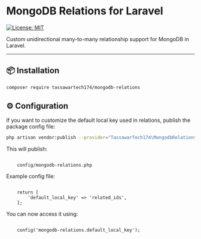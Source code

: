 # MongoDB Relations for Laravel

[![License: MIT](https://img.shields.io/badge/License-MIT-blue.svg)](LICENSE)

Custom unidirectional many-to-many relationship support for MongoDB in Laravel.

---

## 📦 Installation

```bash
composer require tassawartech174/mongodb-relations

```

## ⚙️ Configuration

If you want to customize the default local key used in relations, publish the package config file:

```bash
php artisan vendor:publish --provider="TassawarTech174\MongodbRelations\MongodbRelationsServiceProvider" --tag=mongodb-relations-config

```

This will publish:

<code>
    config/mongodb-relations.php
</code>

Example config file:

<code>
    return [
        'default_local_key' => 'related_ids',
    ];
</code>

You can now access it using:

<code>
    config('mongodb-relations.default_local_key');
</code>
